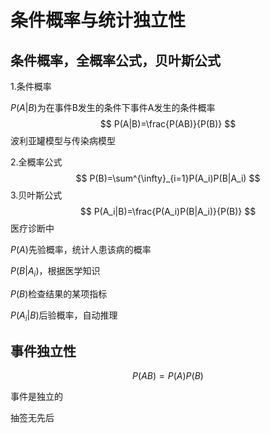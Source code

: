 # 条件概率与统计独立性

## 条件概率，全概率公式，贝叶斯公式

1.条件概率

$P(A|B)$为在事件B发生的条件下事件A发生的条件概率
$$
P(A|B)=\frac{P(AB)}{P(B)}
$$
波利亚罐模型与传染病模型

2.全概率公式
$$
P(B)=\sum^{\infty}_{i=1}P(A_i)P(B|A_i)
$$
3.贝叶斯公式
$$
P(A_i|B)=\frac{P(A_i)P(B|A_i)}{P(B)}
$$
医疗诊断中

$P(A)$先验概率，统计人患该病的概率

$P(B|A_i)$，根据医学知识

$P(B)$检查结果的某项指标

$P(A_i|B)$后验概率，自动推理

## 事件独立性

$$
P(AB)=P(A)P(B)
$$

事件是独立的

抽签无先后

















